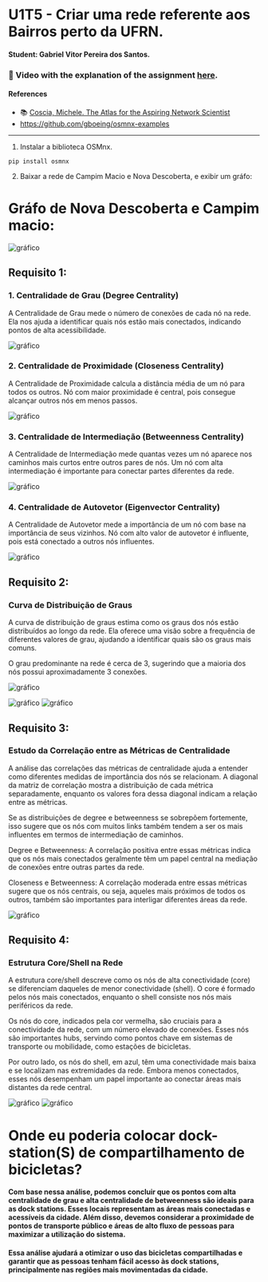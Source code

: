 # U1T5 - Criar uma rede referente aos Bairros perto da UFRN.

#### Student: Gabriel Vitor Pereira dos Santos.

### 🔗 Video with the explanation of the assignment [here](https://www.loom.com/share/0445b33a5aa94b67a7f7851ddf785034?sid=767dc4ab-7e4e-4434-abf6-853012a5ebda).

#### References

- :books: [Coscia, Michele. The Atlas for the Aspiring Network Scientist](https://www.networkatlas.eu/)
- https://github.com/gboeing/osmnx-examples
---------------


1. Instalar a biblioteca OSMnx.
```
pip install osmnx
```
2. Baixar a rede de Campim Macio e Nova Descoberta, e exibir um gráfo:

# Gráfo de Nova Descoberta e Campim macio:
![gráfico](images/camesp.png)

## Requisito 1:

### 1. Centralidade de Grau (Degree Centrality)
A Centralidade de Grau mede o número de conexões de cada nó na rede. Ela nos ajuda a identificar quais nós estão mais conectados, indicando pontos de alta acessibilidade.

![gráfico](images/CG.png)

### 2. Centralidade de Proximidade (Closeness Centrality)
A Centralidade de Proximidade calcula a distância média de um nó para todos os outros. Nó com maior proximidade é central, pois consegue alcançar outros nós em menos passos.

![gráfico](images/CentraProx.png)


### 3. Centralidade de Intermediação (Betweenness Centrality)
A Centralidade de Intermediação mede quantas vezes um nó aparece nos caminhos mais curtos entre outros pares de nós. Um nó com alta intermediação é importante para conectar partes diferentes da rede.

![gráfico](images/CI.png)

### 4. Centralidade de Autovetor (Eigenvector Centrality)
A Centralidade de Autovetor mede a importância de um nó com base na importância de seus vizinhos. Nó com alto valor de autovetor é influente, pois está conectado a outros nós influentes.

![gráfico](images/CA.png)

## Requisito 2:

### Curva de Distribuição de Graus

A curva de distribuição de graus estima como os graus dos nós estão distribuídos ao longo da rede. Ela oferece uma visão sobre a frequência de diferentes valores de grau, ajudando a identificar quais são os graus mais comuns.

O grau predominante na rede é cerca de 3, sugerindo que a maioria dos nós possui aproximadamente 3 conexões.

![gráfico](images/PDFeCDF.png)

![gráfico](images/PDF.png)
![gráfico](images/CDF.png)

## Requisito 3:

### Estudo da Correlação entre as Métricas de Centralidade
A análise das correlações das métricas de centralidade ajuda a entender como diferentes medidas de importância dos nós se relacionam. A diagonal da matriz de correlação mostra a distribuição de cada métrica separadamente, enquanto os valores fora dessa diagonal indicam a relação entre as métricas.

Se as distribuições de degree e betweenness se sobrepõem fortemente, isso sugere que os nós com muitos links também tendem a ser os mais influentes em termos de intermediação de caminhos.

Degree e Betweenness: A correlação positiva entre essas métricas indica que os nós mais conectados geralmente têm um papel central na mediação de conexões entre outras partes da rede.

Closeness e Betweenness: A correlação moderada entre essas métricas sugere que os nós centrais, ou seja, aqueles mais próximos de todos os outros, também são importantes para interligar diferentes áreas da rede.

![gráfico](images/AMMC.png)

## Requisito 4:

### Estrutura Core/Shell na Rede
A estrutura core/shell descreve como os nós de alta conectividade (core) se diferenciam daqueles de menor conectividade (shell). O core é formado pelos nós mais conectados, enquanto o shell consiste nos nós mais periféricos da rede.

Os nós do core, indicados pela cor vermelha, são cruciais para a conectividade da rede, com um número elevado de conexões. Esses nós são importantes hubs, servindo como pontos chave em sistemas de transporte ou mobilidade, como estações de bicicletas.

Por outro lado, os nós do shell, em azul, têm uma conectividade mais baixa e se localizam nas extremidades da rede. Embora menos conectados, esses nós desempenham um papel importante ao conectar áreas mais distantes da rede central.

![gráfico](images/CAMPIM.png)
![gráfico](images/NOVA_DESCO.png)


# Onde eu poderia colocar dock-station(S) de compartilhamento de bicicletas?

#### Com base nessa análise, podemos concluir que os pontos com alta centralidade de grau e alta centralidade de betweenness são ideais para as dock stations. Esses locais representam as áreas mais conectadas e acessíveis da cidade. Além disso, devemos considerar a proximidade de pontos de transporte público e áreas de alto fluxo de pessoas para maximizar a utilização do sistema.

#### Essa análise ajudará a otimizar o uso das bicicletas compartilhadas e garantir que as pessoas tenham fácil acesso às dock stations, principalmente nas regiões mais movimentadas da cidade.


